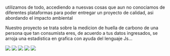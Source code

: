 utilizamos de todo, accediendo a nuesvas cosas que aun no conociamos 
de diferentes plataformas para poder 
entregar un proyecto de calidad, asi abordando 
el impacto ambiental

Nuestro proyecto se trata sobre 
la medicion de huella de carbono de una persona 
que tan consumista eres, de acuerdo a tus datos 
ingresados, se arroja una estadistica en
grafica con ayuda del lenguaje Js...
<p align="left">
  <img src="https://img.shields.io/badge/C++-00599C?style=for-the-badge&logo=c%2B%2B&logoColor=white" />
  <img src="https://img.shields.io/badge/JavaScript-323330?style=for-the-badge&logo=javascript&logoColor=F7DF1E" />
  <img src="https://img.shields.io/badge/HTML5-E34F26?style=for-the-badge&logo=html5&logoColor=white" />
  <img src="https://img.shields.io/badge/CSS3-1572B6?style=for-the-badge&logo=css3&logoColor=white" />
  <img src="https://img.shields.io/badge/PHP-777BB4?style=for-the-badge&logo=php&logoColor=white" />
</p>